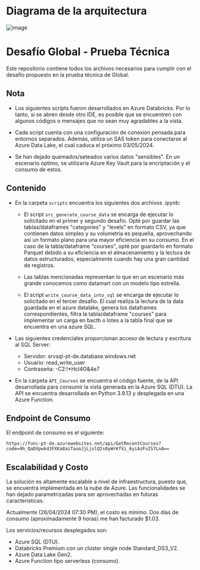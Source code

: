 # Diagrama de la arquitectura

![image](https://github.com/JeisonMG/Courses_PT_DE/assets/89539582/435c34c5-9033-4f08-b9fa-6f4d251380f0)

# Desafío Global - Prueba Técnica

Este repositorio contiene todos los archivos necesarios para cumplir con el desafío propuesto en la prueba técnica de Global.

## Nota

- Los siguientes scripts fueron desarrollados en Azure Databricks. Por lo tanto, si se abren desde otro IDE, es posible que se encuentren con algunos códigos o mensajes que no sean muy agradables a la vista.

- Cada script cuenta con una configuración de conexión pensada para entornos separados. Además, utiliza un SAS token para conectarse al Azure Data Lake, el cual caduca el próximo 03/05/2024.

- Se han dejado quemados/seteados varios datos "sensibles". En un escenario óptimo, se utilizaría Azure Key Vault para la encriptación y el consumo de estos.

## Contenido

- En la carpeta `scripts` encuentra los siguientes dos archivos .ipynb:

  - El script `src_generate_course_data` se encarga de ejecutar lo solicitado en el primer y segundo desafío. Opté por guardar las tablas/dataframes "categories" y "levels" en formato CSV, ya que contienen datos simples y su volumetría es pequeña, aprovechando así un formato plano para una mayor eficiencia en su consumo. En el caso de la tabla/dataframe "courses", opté por guardarlo en formato Parquet debido a su eficiencia en el almacenamiento y la lectura de datos estructurados, especialmente cuando hay una gran cantidad de registros.
  
  - Las tablas mencionadas representan lo que en un escenario más grande conocemos como datamart con un modelo tipo estrella.

  - El script `write_course_data_into_sql` se encarga de ejecutar lo solicitado en el tercer desafío. El cual realiza la lectura de la data guardada en el azure datalake, genera los dataframes correspondientes, filtra la tabla/dataframe "courses" para implementar un carga en bacth o lotes a la tabla final que se encuentra en una azure SQL. 

- Las siguientes credenciales proporcionan acceso de lectura y escritura al SQL Server:
  - Servidor: srvsql-pt-de.database.windows.net
  - Usuario: read_write_user
  - Contraseña: -C2:!*Hcl4O&4e7
  
- En la carpeta `API_Courses` se encuentra el código fuente, de la API desarrollada para consumir la vista generada en la Azure SQL (DTU). La API se encuentra desarrollada en Python 3.9.13 y desplegada en una Azure Function.

## Endpoint de Consumo

El endpoint de consumo es el siguiente:

```
https://func-pt-de.azurewebsites.net/api/GetRecentCourses?code=9h_QaDXpwkdJFXKa8aiTaooJjLjslQIs0yWrKfXi_6yiAzFuIS7LnA==
```

## Escalabilidad y Costo

La solución es altamente escalable a nivel de infraestructura, puesto que, se encuentra implementada en la nube de Azure. Las funcionalidades se han dejado parametrizadas para ser aprovechadas en futuras caracteristicas.

Actualmente (26/04/2024 07:30 PM), el costo es mínimo. Dos días de consumo (aproximadamente 9 horas) me han facturado $1.03.

Los servicios/recursos desplegados son: 
- Azure SQL (DTU).
- Databricks Premium con un clúster single node Standard_DS3_V2.
- Azure Data Lake Gen2.
- Azure Function tipo serverless (consumo).
